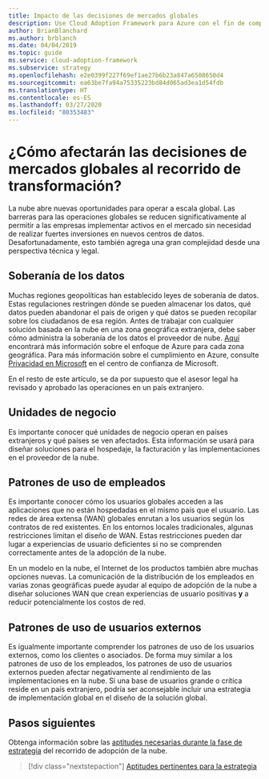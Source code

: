 ```yaml
---
title: Impacto de las decisiones de mercados globales
description: Use Cloud Adoption Framework para Azure con el fin de comprender cómo las decisiones de los mercados globales pueden afectar al recorrido de transformación a la nube.
author: BrianBlanchard
ms.author: brblanch
ms.date: 04/04/2019
ms.topic: guide
ms.service: cloud-adoption-framework
ms.subservice: strategy
ms.openlocfilehash: e2e0399f227f69ef1ae27b6b23a847a6508650d4
ms.sourcegitcommit: ea63be7fa94a75335223bd84d065ad3ea1d54fdb
ms.translationtype: HT
ms.contentlocale: es-ES
ms.lasthandoff: 03/27/2020
ms.locfileid: "80353483"
---
```

<!-- markdownlint-disable MD026 -->

# <a name="how-will-global-market-decisions-affect-the-transformation-journey"></a>¿Cómo afectarán las decisiones de mercados globales al recorrido de transformación?

La nube abre nuevas oportunidades para operar a escala global. Las barreras para las operaciones globales se reducen significativamente al permitir a las empresas implementar activos en el mercado sin necesidad de realizar fuertes inversiones en nuevos centros de datos. Desafortunadamente, esto también agrega una gran complejidad desde una perspectiva técnica y legal.

## <a name="data-sovereignty"></a>Soberanía de los datos

Muchas regiones geopolíticas han establecido leyes de soberanía de datos. Estas regulaciones restringen dónde se pueden almacenar los datos, qué datos pueden abandonar el país de origen y qué datos se pueden recopilar sobre los ciudadanos de esa región. Antes de trabajar con cualquier solución basada en la nube en una zona geográfica extranjera, debe saber cómo administra la soberanía de los datos el proveedor de nube. [Aquí](https://azure.microsoft.com/global-infrastructure/geographies) encontrará más información sobre el enfoque de Azure para cada zona geográfica. Para más información sobre el cumplimiento en Azure, consulte [Privacidad en Microsoft](https://www.microsoft.com/trustcenter/privacy) en el centro de confianza de Microsoft.

En el resto de este artículo, se da por supuesto que el asesor legal ha revisado y aprobado las operaciones en un país extranjero.

## <a name="business-units"></a>Unidades de negocio

Es importante conocer qué unidades de negocio operan en países extranjeros y qué países se ven afectados. Esta información se usará para diseñar soluciones para el hospedaje, la facturación y las implementaciones en el proveedor de la nube.

## <a name="employee-usage-patterns"></a>Patrones de uso de empleados

Es importante conocer cómo los usuarios globales acceden a las aplicaciones que no están hospedadas en el mismo país que el usuario. Las redes de área extensa (WAN) globales enrutan a los usuarios según los contratos de red existentes. En los entornos locales tradicionales, algunas restricciones limitan el diseño de WAN. Estas restricciones pueden dar lugar a experiencias de usuario deficientes si no se comprenden correctamente antes de la adopción de la nube.

En un modelo en la nube, el Internet de los productos también abre muchas opciones nuevas. La comunicación de la distribución de los empleados en varias zonas geográficas puede ayudar al equipo de adopción de la nube a diseñar soluciones WAN que crean experiencias de usuario positivas **y** a reducir potencialmente los costos de red.

## <a name="external-user-usage-patterns"></a>Patrones de uso de usuarios externos

Es igualmente importante comprender los patrones de uso de los usuarios externos, como los clientes o asociados. De forma muy similar a los patrones de uso de los empleados, los patrones de uso de usuarios externos pueden afectar negativamente al rendimiento de las implementaciones en la nube. Si una base de usuarios grande o crítica reside en un país extranjero, podría ser aconsejable incluir una estrategia de implementación global en el diseño de la solución global.

## <a name="next-steps"></a>Pasos siguientes

Obtenga información sobre las [aptitudes necesarias durante la fase de estrategia](./suggested-skills.md) del recorrido de adopción de la nube.

> [!div class="nextstepaction"]
> [Aptitudes pertinentes para la estrategia](./suggested-skills.md)
